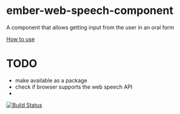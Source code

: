 ember-web-speech-component
==========================

A component that allows getting input from the user in an oral form

<a href="http://js-for.ninja/ember-js-and-web-speech-api-example.html">How to use</a>

TODO
====
+ make available as a package
+ check if browser supports the web speech API
+

[![Build Status](https://secure.travis-ci.org/emberjs/ember.js.svg?branch=master)](http://travis-ci.org/emberjs/ember.js)
